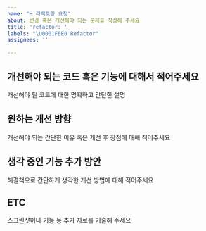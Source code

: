 ```yaml
---
name: "♻️ 리팩토링 요청"
about: 변경 혹은 개선해야 되는 문제를 작성해 주세요
title: 'refactor: '
labels: "\U0001F6E0 Refactor"
assignees: ''

---
```


## 개선해야 되는 코드 혹은 기능에 대해서 적어주세요
개선해야 될 코드에 대한 명확하고 간단한 설명
## 원하는 개선 방향
개선해야 되는 간단한 이유 혹은 개선 후 장점에 대해 적어주세요
## 생각 중인 기능 추가 방안
해결책으로 간단하게 생각한 개선 방법에 대해 적어주세요
## ETC
스크린샷이나 기능 등 추가 자료를 기술해 주세요
